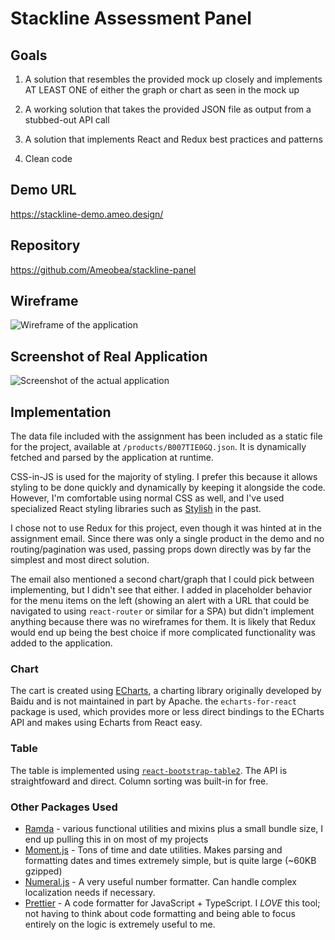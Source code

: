 # Stackline Assessment Panel

## Goals

1. A solution that resembles the provided mock up closely and implements AT LEAST ONE of either the graph or chart as seen in the mock up

1. A working solution that takes the provided JSON file as output from a stubbed-out API call

1. A solution that implements React and Redux best practices and patterns

1. Clean code

## Demo URL

https://stackline-demo.ameo.design/

## Repository

https://github.com/Ameobea/stackline-panel

## Wireframe

![Wireframe of the application](https://ameo.link/u/5y3.png)

## Screenshot of Real Application

![Screenshot of the actual application](https://ameo.link/u/5y5.png)

## Implementation

The data file included with the assignment has been included as a static file for the project, available at `/products/B007TIE0GQ.json`. It is dynamically fetched and parsed by the application at runtime.

CSS-in-JS is used for the majority of styling. I prefer this because it allows styling to be done quickly and dynamically by keeping it alongside the code. However, I'm comfortable using normal CSS as well, and I've used specialized React styling libraries such as [Stylish](https://github.com/jamiebuilds/react-stylish) in the past.

I chose not to use Redux for this project, even though it was hinted at in the assignment email. Since there was only a single product in the demo and no routing/pagination was used, passing props down directly was by far the simplest and most direct solution.

The email also mentioned a second chart/graph that I could pick between implementing, but I didn't see that either. I added in placeholder behavior for the menu items on the left (showing an alert with a URL that could be navigated to using `react-router` or similar for a SPA) but didn't implement anything because there was no wireframes for them. It is likely that Redux would end up being the best choice if more complicated functionality was added to the application.

### Chart

The cart is created using [ECharts](https://ecomfe.github.io/echarts-doc/public/en/index.html), a charting library originally developed by Baidu and is not maintained in part by Apache. the `echarts-for-react` package is used, which provides more or less direct bindings to the ECharts API and makes using Echarts from React easy.

### Table

The table is implemented using [`react-bootstrap-table2`](https://github.com/react-bootstrap-table/react-bootstrap-table2). The API is straightfoward and direct. Column sorting was built-in for free.

### Other Packages Used

- [Ramda](https://ramdajs.com/) - various functional utilities and mixins plus a small bundle size, I end up pulling this in on most of my projects
- [Moment.js](https://momentjs.com/) - Tons of time and date utilities. Makes parsing and formatting dates and times extremely simple, but is quite large (~60KB gzipped)
- [Numeral.js](http://numeraljs.com/) - A very useful number formatter. Can handle complex localization needs if necessary.
- [Prettier](https://prettier.io/) - A code formatter for JavaScript + TypeScript. I _LOVE_ this tool; not having to think about code formatting and being able to focus entirely on the logic is extremely useful to me.
